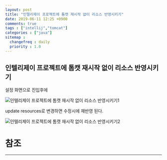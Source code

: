 ```yaml
---
layout: post
title: "인텔리제이 프로젝트에 톰캣 재시작 없이 리소스 반영시키기"
date: 2019-06-11 12:25 +0900
comments: true
tags : ["intellij","tomcat"]
categories : ["java"]
sitemap :
  changefreq : daily
  priority : 1.0
---
```


## 인텔리제이 프로젝트에 톰캣 재시작 없이 리소스 반영시키기

설정 화면으로 진입후에

![인텔리제이 프로젝트에 톰캣 재시작 없이 리소스 반영시키기1](https://sejoung.github.io/images/2019_06_11_01.png)

update resources로 변경하면 수정시에 재반영 된다.

![인텔리제이 프로젝트에 톰캣 재시작 없이 리소스 반영시키기2](https://sejoung.github.io/images/2019_06_11_02.png)


# 참조
-----


